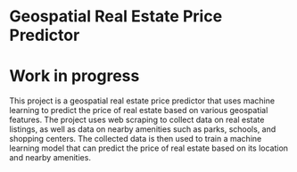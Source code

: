 # Geospatial Real Estate Price Predictor

# Work in progress 

This project is a geospatial real estate price predictor that uses machine learning to predict the price of real estate based on various geospatial features. The project uses web scraping to collect data on real estate listings, as well as data on nearby amenities such as parks, schools, and shopping centers. The collected data is then used to train a machine learning model that can predict the price of real estate based on its location and nearby amenities.
